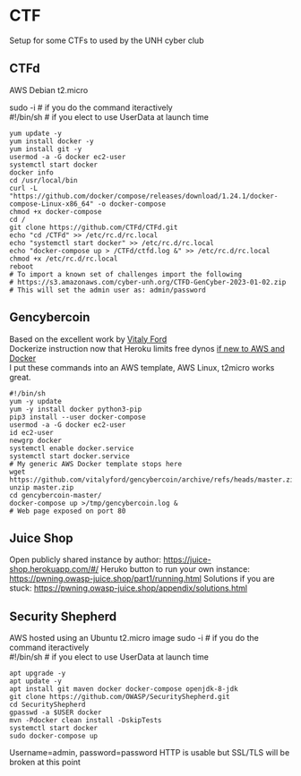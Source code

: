 # CTF
Setup for some CTFs to used by the UNH cyber club
## CTFd
AWS Debian t2.micro

sudo -i # if you do the command iteractively  
#!/bin/sh # if you elect to use UserData at launch time  

```
yum update -y
yum install docker -y
yum install git -y
usermod -a -G docker ec2-user
systemctl start docker
docker info
cd /usr/local/bin
curl -L "https://github.com/docker/compose/releases/download/1.24.1/docker-compose-Linux-x86_64" -o docker-compose
chmod +x docker-compose
cd /
git clone https://github.com/CTFd/CTFd.git
echo "cd /CTFd" >> /etc/rc.d/rc.local
echo "systemctl start docker" >> /etc/rc.d/rc.local
echo "docker-compose up > /CTFd/ctfd.log &" >> /etc/rc.d/rc.local
chmod +x /etc/rc.d/rc.local
reboot
# To import a known set of challenges import the following
# https://s3.amazonaws.com/cyber-unh.org/CTFD-GenCyber-2023-01-02.zip
# This will set the admin user as: admin/password
```

## Gencybercoin
Based on the excellent work by [Vitaly Ford](https://github.com/vitalyford/gencybercoin)  
Dockerize instruction now that Heroku limits free dynos [if new to AWS and Docker](https://www.cyberciti.biz/faq/how-to-install-docker-on-amazon-linux-2/)  
I put these commands into an AWS template, AWS Linux, t2micro works great.  
```
#!/bin/sh
yum -y update
yum -y install docker python3-pip 
pip3 install --user docker-compose
usermod -a -G docker ec2-user
id ec2-user
newgrp docker
systemctl enable docker.service
systemctl start docker.service
# My generic AWS Docker template stops here
wget https://github.com/vitalyford/gencybercoin/archive/refs/heads/master.zip
unzip master.zip
cd gencybercoin-master/
docker-compose up >/tmp/gencybercoin.log &
# Web page exposed on port 80
```


## Juice Shop
Open publicly shared instance by author: https://juice-shop.herokuapp.com/#/
Heruko button to run your own instance: https://pwning.owasp-juice.shop/part1/running.html
Solutions if you are stuck: https://pwning.owasp-juice.shop/appendix/solutions.html

## Security Shepherd
AWS hosted using an Ubuntu t2.micro image
sudo -i # if you do the command iteractively  
#!/bin/sh # if you elect to use UserData at launch time  

```
apt upgrade -y
apt update -y
apt install git maven docker docker-compose openjdk-8-jdk
git clone https://github.com/OWASP/SecurityShepherd.git
cd SecurityShepherd
gpasswd -a $USER docker
mvn -Pdocker clean install -DskipTests
systemctl start docker
sudo docker-compose up
```

Username=admin, password=password
HTTP is usable but SSL/TLS will be broken at this point

